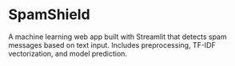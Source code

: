 # SpamShield
A machine learning web app built with Streamlit that detects spam messages based on text input. Includes preprocessing, TF-IDF vectorization, and model prediction.
